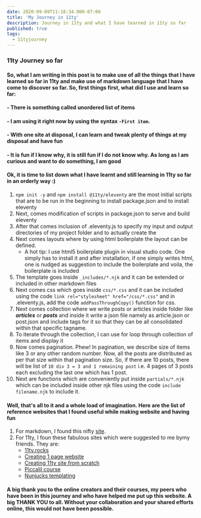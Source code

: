 ```yaml
---
date: 2020-09-09T11:18:34.000-07:00
title: 'My Journey in 11ty'
description: Journey in 11ty and what I have learned in 11ty so far
published: true
tags:
  - 11tyjourney
---
```


### 11ty Journey so far
#### So, what I am writing in this post is to make use of all the things that I have learned so far in 11ty and make use of markdown language that I have come to discover so far. So, first things first, what did I use and learn so far:

#### - There is something called unordered list of items
#### - I am using it right now by using the syntax `-First item`.
#### - With one site at disposal, I can learn and tweak plenty of things at my disposal and have fun
#### - It is fun if I know why, it is still fun if I do not know why. As long as I am curious and want to do something, I am good
  
  #### Ok, it is time to list down what I have learnt and still learning in 11ty so far in an orderly way :)
  1. `npm init -y` and `npm install @11ty/eleventy` are the most initial scripts that are to be run in the beginning to install package.json and to install eleventy
  2. Next, comes modification of scripts in package.json to serve and build eleventy
  3. After that comes inclusion of .eleventy.js to specify my input and output directories of my project folder and to actually create the  
  4. Next comes layouts where by using html boilerplate the layout can be defined.
        - A hot tip: I use html5 boilerplate plugin in visual studio code. One simply has to install it and after installation, if one simply writes html, one is nudged as suggestion to include the boilerplate and voila, the boilerplate is included
  5. The template goes inside `_includes/*.njk` and it can be extended or included in other markdown files
  6. Next comes css which goes inside `css/*.css` and it can be included using the code `link rel="stylesheet" href="/css/*.css"` and in .eleventy.js, add the code `addPassThroughCopy()` function for css.
  7. Next comes collection where we write posts or articles inside folder like ***articles*** or ***posts*** and inside it write a json file namely as article.json or post.json and include tags for it so that they can be all consolidated within that specific tagname.
  8. To iterate through the collection, I can use for loop through collection of items and display it
  9. Now comes pagination. Phew! In pagination, we describe size of items like 3 or any other random number. Now, all the posts are distributed as per that size within that pagination size. So, if there are 10 posts, there will be list of `10 div 3 = 3 and 1 remaining post` i.e. 4 pages of 3 posts each excluding the last one which has 1 post.
  10. Next are functions which are conveniently put inside `partials/*.njk` which can be included inside other njk files using the code `include filename.njk` to include it.

#### Well, that's all to it and a whole load of imagination. Here are the list of reference websites that I found useful while making website and having fun
1. For markdown, I found this nifty [site](https://www.markdownguide.org/cheat-sheet/).
2. For 11ty, I foun these fabulous sites which were suggested to me bymy friends. They are:
   - [11ty.rocks](https://11ty.rocks/)
   - [Creating 1 page website](https://11ty.rocks/posts/eleventy-templating-static-code-demos/)
   - [Creating 11ty site from scratch](https://11ty.rocks/posts/create-your-first-basic-11ty-website/)
   - [Piccalil course](https://piccalil.li/course/learn-eleventy-from-scratch/)
   - [Nunjucks templating](https://mozilla.github.io/nunjucks/templating.html)
  

#### A big thank you to the online creators and their courses, my peers who have been in this journey and who have helped me put up this website. A big **THANK YOU** to all. Without your collaboration and your shared efforts online, this would not have been possible.
